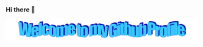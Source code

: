 ### Hi there 👋

<div align="center">
  <img src="https://github.com/DONSIMON92/DONSIMON92/blob/main/welcome.png" style="max-width: 100%;" alt="Welcome to my Github Profile" />
</div>
<!--
**DONSIMON92/DONSIMON92** is a ✨ _special_ ✨ repository because its `README.md` (this file) appears on your GitHub profile.

Here are some ideas to get you started:

- 🔭 I’m currently working on ...
- 🌱 I’m currently learning ...
- 👯 I’m looking to collaborate on ...
- 🤔 I’m looking for help with ...
- 💬 Ask me about ...
- 📫 How to reach me: ...
- 😄 Pronouns: ...
- ⚡ Fun fact: ...
-->
